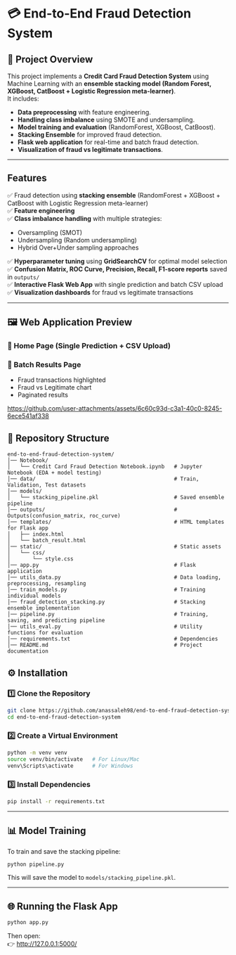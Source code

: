 # 💳 End-to-End Fraud Detection System  

## 📌 Project Overview  
This project implements a **Credit Card Fraud Detection System** using Machine Learning with an **ensemble stacking model (Random Forest, XGBoost, CatBoost + Logistic Regression meta-learner)**.  
It includes:  
- **Data preprocessing** with feature engineering.  
- **Handling class imbalance** using SMOTE and undersampling.  
- **Model training and evaluation** (RandomForest, XGBoost, CatBoost).  
- **Stacking Ensemble** for improved fraud detection.  
- **Flask web application** for real-time and batch fraud detection.  
- **Visualization of fraud vs legitimate transactions**.  

---

##  Features  
✅ Fraud detection using **stacking ensemble** (RandomForest + XGBoost + CatBoost with Logistic Regression meta-learner)  
✅ **Feature engineering**                                                                                   
✅ **Class imbalance handling** with multiple strategies:  
   - Oversampling (SMOT)  
   - Undersampling (Random undersampling)  
   - Hybrid Over+Under sampling approaches

✅ **Hyperparameter tuning** using **GridSearchCV** for optimal model selection  
✅ **Confusion Matrix, ROC Curve, Precision, Recall, F1-score reports** saved in `outputs/`     
✅ **Interactive Flask Web App** with single prediction and batch CSV upload             
✅ **Visualization dashboards** for fraud vs legitimate transactions 

---

## 🖼️ Web Application Preview  

### 🔹 Home Page (Single Prediction + CSV Upload)  

### 🔹 Batch Results Page  
- Fraud transactions highlighted  
- Fraud vs Legitimate chart  
- Paginated results  

https://github.com/user-attachments/assets/6c60c93d-c3a1-40c0-8245-6ece541af338


## 📂 Repository Structure  

```
end-to-end-fraud-detection-system/
│── Notebook/
│   └── Credit Card Fraud Detection Notebook.ipynb   # Jupyter Notebook (EDA + model testing)
│── data/                                            # Train, Validation, Test datasets
│── models/
│   └── stacking_pipeline.pkl                        # Saved ensemble pipeline
│── outputs/                                         # Outputs(confusion_matrix, roc_curve)
│── templates/                                       # HTML templates for Flask app
│   ├── index.html
│   └── batch_result.html
│── static/                                          # Static assets
│   └── css/
│       └── style.css
│── app.py                                           # Flask application
│── utils_data.py                                    # Data loading, preprocessing, resampling
│── train_models.py                                  # Training individual models
│── fraud_detection_stacking.py                      # Stacking ensemble implementation
│── pipeline.py                                      # Training, saving, and predicting pipeline
│── utils_eval.py                                    # Utility functions for evaluation
│── requirements.txt                                 # Dependencies
│── README.md                                        # Project documentation
```


## ⚙️ Installation  

### 1️⃣ Clone the Repository  
```bash
git clone https://github.com/anassaleh98/end-to-end-fraud-detection-system.git
cd end-to-end-fraud-detection-system
```

### 2️⃣ Create a Virtual Environment  
```bash
python -m venv venv
source venv/bin/activate   # For Linux/Mac
venv\Scripts\activate      # For Windows
```

### 3️⃣ Install Dependencies  
```bash
pip install -r requirements.txt
```

---

## 📊 Model Training  

To train and save the stacking pipeline:
```bash
python pipeline.py
```

This will save the model to `models/stacking_pipeline.pkl`.

---

## 🌐 Running the Flask App  

```bash
python app.py
```

Then open:  
👉 http://127.0.0.1:5000/


